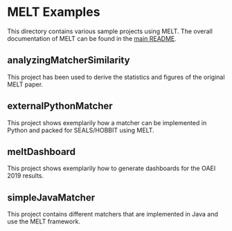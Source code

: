 # MELT Examples
This directory contains various sample projects using MELT. The overall documentation of MELT can be found in the 
[main README](/README.md).

## analyzingMatcherSimilarity
This project has been used to derive the statistics and figures of the original MELT paper.

## externalPythonMatcher
This project shows exemplarily how a matcher can be implemented in Python and packed for SEALS/HOBBIT using MELT.

## meltDashboard
This project shows exemplarily how to generate dashboards for the OAEI 2019 results.

## simpleJavaMatcher
This project contains different matchers that are implemented in Java and use the MELT framework.